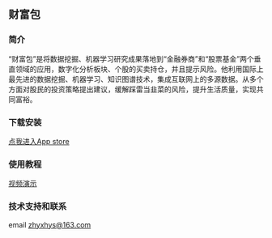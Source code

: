 ## 财富包

### 简介
“财富包”是将数据挖掘、机器学习研究成果落地到“金融券商”和“股票基金”两个垂直领域的应用，数字化分析板块、个股的买卖持仓，并且提示风险。他利用国际上最先进的数据挖掘、机器学习、知识图谱技术，集成互联网上的多源数据。从多个方面对股民的投资策略提出建议，缓解踩雷当韭菜的风险，提升生活质量，实现共同富裕。

### 下载安装
[点我进入App store]()

### 使用教程
[视频演示]()

### 技术支持和联系
email zhyxhys@163.com
